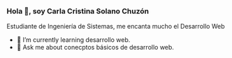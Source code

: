 ###  Hola 👋, soy Carla Cristina Solano Chuzón

Estudiante de Ingeniería de Sistemas, me encanta mucho el Desarrollo Web

- 🌱 I’m currently learning  desarrollo web.
- 💬 Ask me about  conecptos básicos de desarrollo web.
